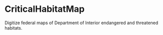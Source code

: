 # CriticalHabitatMap
Digitize federal maps of Department of Interior endangered and threatened habitats. 

